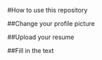 #How to use this repository

##Change your profile picture

##Upload your resume

##Fill in the text
